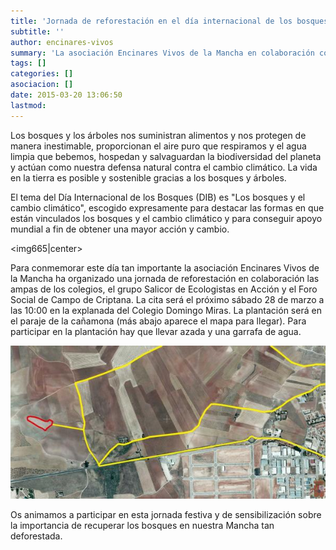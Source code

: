 ```yaml
---
title: 'Jornada de reforestación en el día internacional de los bosques '
subtitle: ''
author: encinares-vivos
summary: 'La asociación Encinares Vivos de la Mancha en colaboración con el Foro Socia, Ecologistas en Acción y las ampas de los colegios organiza el próximo domingo 22 una jornada de reforestación en conmemoración del día internacional de los bosques.'
tags: []
categories: []
asociacion: []
date: 2015-03-20 13:06:50
lastmod:
---
```


Los bosques y los árboles nos suministran alimentos y nos protegen de manera inestimable, proporcionan el aire puro que respiramos y el agua limpia que bebemos, hospedan y salvaguardan la biodiversidad del planeta y actúan como nuestra defensa natural contra el cambio climático. La vida en la tierra es posible y sostenible gracias a los bosques y árboles.

El tema del Día Internacional de los Bosques (DIB) es "Los bosques y el cambio climático", escogido expresamente para destacar las formas en que están vinculados los bosques y el cambio climático y para conseguir apoyo mundial a fin de obtener una mayor acción y cambio.

<img665|center>

Para conmemorar este día tan importante la asociación Encinares Vivos de la Mancha ha organizado una jornada de reforestación en colaboración las ampas de los colegios, el grupo Salicor de Ecologistas en Acción y el Foro Social de Campo de Criptana. La cita será el próximo sábado 28 de marzo a las 10:00 en la explanada del Colegio Domingo Miras. La plantación será en el paraje de la cañamona (más abajo aparece el mapa para llegar). Para participar en la plantación hay que llevar azada y una garrafa de agua. 

<img src="img/plano-pol.10-parc.123.jpg#cente" alt="" width="600">

Os animamos a participar en esta jornada festiva y de sensibilización sobre la importancia de recuperar los bosques en nuestra Mancha tan deforestada. 

